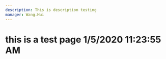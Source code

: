 ```yaml
---
description: This is description testing
manager: Wang.Hui
---
```

# this is a test page 1/5/2020 11:23:55 AM